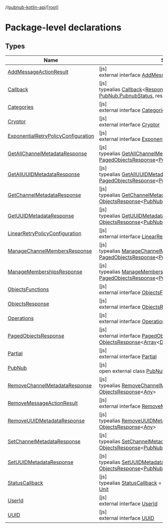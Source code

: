 //[pubnub-kotlin-api](../../index.md)/[[root]](index.md)

# Package-level declarations

## Types

| Name | Summary |
|---|---|
| [AddMessageActionResult](-add-message-action-result/index.md) | [js]<br>external interface [AddMessageActionResult](-add-message-action-result/index.md) |
| [Callback](-callback/index.md) | [js]<br>typealias [Callback](-callback/index.md)&lt;[ResponseType](-callback/index.md)&gt; = (status: [PubNub.PubnubStatus](-pub-nub/-pubnub-status/index.md), response: [ResponseType](-callback/index.md)) -&gt; [Unit](https://kotlinlang.org/api/latest/jvm/stdlib/kotlin-stdlib/kotlin/-unit/index.html) |
| [Categories](-categories/index.md) | [js]<br>external interface [Categories](-categories/index.md) |
| [Cryptor](-cryptor/index.md) | [js]<br>external interface [Cryptor](-cryptor/index.md) |
| [ExponentialRetryPolicyConfiguration](-exponential-retry-policy-configuration/index.md) | [js]<br>external interface [ExponentialRetryPolicyConfiguration](-exponential-retry-policy-configuration/index.md) |
| [GetAllChannelMetadataResponse](-get-all-channel-metadata-response/index.md) | [js]<br>typealias [GetAllChannelMetadataResponse](-get-all-channel-metadata-response/index.md) = [PagedObjectsResponse](-paged-objects-response/index.md)&lt;[PubNub.ChannelMetadataObject](-pub-nub/-channel-metadata-object/index.md)&gt; |
| [GetAllUUIDMetadataResponse](-get-all-u-u-i-d-metadata-response/index.md) | [js]<br>typealias [GetAllUUIDMetadataResponse](-get-all-u-u-i-d-metadata-response/index.md) = [PagedObjectsResponse](-paged-objects-response/index.md)&lt;[PubNub.UUIDMetadataObject](-pub-nub/-u-u-i-d-metadata-object/index.md)&gt; |
| [GetChannelMetadataResponse](-get-channel-metadata-response/index.md) | [js]<br>typealias [GetChannelMetadataResponse](-get-channel-metadata-response/index.md) = [ObjectsResponse](-objects-response/index.md)&lt;[PubNub.ChannelMetadataObject](-pub-nub/-channel-metadata-object/index.md)&gt; |
| [GetUUIDMetadataResponse](-get-u-u-i-d-metadata-response/index.md) | [js]<br>typealias [GetUUIDMetadataResponse](-get-u-u-i-d-metadata-response/index.md) = [ObjectsResponse](-objects-response/index.md)&lt;[PubNub.UUIDMetadataObject](-pub-nub/-u-u-i-d-metadata-object/index.md)&gt; |
| [LinearRetryPolicyConfiguration](-linear-retry-policy-configuration/index.md) | [js]<br>external interface [LinearRetryPolicyConfiguration](-linear-retry-policy-configuration/index.md) |
| [ManageChannelMembersResponse](-manage-channel-members-response/index.md) | [js]<br>typealias [ManageChannelMembersResponse](-manage-channel-members-response/index.md) = [PagedObjectsResponse](-paged-objects-response/index.md)&lt;[PubNub.UUIDMembershipObject](-pub-nub/-u-u-i-d-membership-object/index.md)&gt; |
| [ManageMembershipsResponse](-manage-memberships-response/index.md) | [js]<br>typealias [ManageMembershipsResponse](-manage-memberships-response/index.md) = [PagedObjectsResponse](-paged-objects-response/index.md)&lt;[PubNub.ChannelMembershipObject](-pub-nub/-channel-membership-object/index.md)&gt; |
| [ObjectsFunctions](-objects-functions/index.md) | [js]<br>external interface [ObjectsFunctions](-objects-functions/index.md) |
| [ObjectsResponse](-objects-response/index.md) | [js]<br>external interface [ObjectsResponse](-objects-response/index.md)&lt;[DataType](-objects-response/index.md)&gt; |
| [Operations](-operations/index.md) | [js]<br>external interface [Operations](-operations/index.md) |
| [PagedObjectsResponse](-paged-objects-response/index.md) | [js]<br>external interface [PagedObjectsResponse](-paged-objects-response/index.md)&lt;[DataType](-paged-objects-response/index.md)&gt; : [ObjectsResponse](-objects-response/index.md)&lt;[Array](https://kotlinlang.org/api/latest/jvm/stdlib/kotlin-stdlib/kotlin/-array/index.html)&lt;[DataType](-paged-objects-response/index.md)&gt;&gt; |
| [Partial](-partial/index.md) | [js]<br>external interface [Partial](-partial/index.md) |
| [PubNub](-pub-nub/index.md) | [js]<br>open external class [PubNub](-pub-nub/index.md)(config: [Any](https://kotlinlang.org/api/latest/jvm/stdlib/kotlin-stdlib/kotlin/-any/index.html)) |
| [RemoveChannelMetadataResponse](-remove-channel-metadata-response/index.md) | [js]<br>typealias [RemoveChannelMetadataResponse](-remove-channel-metadata-response/index.md) = [ObjectsResponse](-objects-response/index.md)&lt;[Any](https://kotlinlang.org/api/latest/jvm/stdlib/kotlin-stdlib/kotlin/-any/index.html)&gt; |
| [RemoveMessageActionResult](-remove-message-action-result/index.md) | [js]<br>external interface [RemoveMessageActionResult](-remove-message-action-result/index.md) |
| [RemoveUUIDMetadataResponse](-remove-u-u-i-d-metadata-response/index.md) | [js]<br>typealias [RemoveUUIDMetadataResponse](-remove-u-u-i-d-metadata-response/index.md) = [ObjectsResponse](-objects-response/index.md)&lt;[Any](https://kotlinlang.org/api/latest/jvm/stdlib/kotlin-stdlib/kotlin/-any/index.html)&gt; |
| [SetChannelMetadataResponse](-set-channel-metadata-response/index.md) | [js]<br>typealias [SetChannelMetadataResponse](-set-channel-metadata-response/index.md) = [ObjectsResponse](-objects-response/index.md)&lt;[PubNub.ChannelMetadataObject](-pub-nub/-channel-metadata-object/index.md)&gt; |
| [SetUUIDMetadataResponse](-set-u-u-i-d-metadata-response/index.md) | [js]<br>typealias [SetUUIDMetadataResponse](-set-u-u-i-d-metadata-response/index.md) = [ObjectsResponse](-objects-response/index.md)&lt;[PubNub.UUIDMetadataObject](-pub-nub/-u-u-i-d-metadata-object/index.md)&gt; |
| [StatusCallback](-status-callback/index.md) | [js]<br>typealias [StatusCallback](-status-callback/index.md) = (status: [PubNub.PubnubStatus](-pub-nub/-pubnub-status/index.md)) -&gt; [Unit](https://kotlinlang.org/api/latest/jvm/stdlib/kotlin-stdlib/kotlin/-unit/index.html) |
| [UserId](-user-id/index.md) | [js]<br>external interface [UserId](-user-id/index.md) |
| [UUID](-u-u-i-d/index.md) | [js]<br>external interface [UUID](-u-u-i-d/index.md) |
